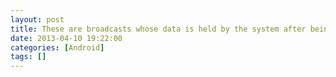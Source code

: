 ```yaml
---
layout: post
title: These are broadcasts whose data is held by the system after being finished, so that clients can quic
date: 2013-04-10 19:22:00
categories: [Android]
tags: []
---
```

        